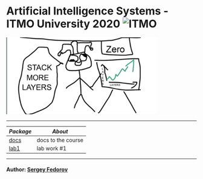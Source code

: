 # Artificial Intelligence Systems - ITMO University 2020 <img src="https://design-system.itmo.ru/img/logos/logo-horizontal-en.png" alt="ITMO" width="200">

<img src="images/StackMoreLayers.png" alt="WISE DOGE" width="400">

---

| *Package* | *About* |
|---------|-------|
|[docs](https://github.com/Punctuality/Artificial_-Intelligence_Systems_ITMO_2020/tree/master/docs)|docs to the course|
|[lab1](https://github.com/Punctuality/Artificial_-Intelligence_Systems_ITMO_2020/tree/master/lab1)|lab work #1|

---

#### Author: [Sergey Fedorov](https://github.com/Punctuality)  
